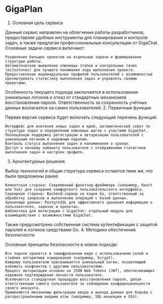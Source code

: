 # GigaPlan
1. Основная цель сервиса

Данный сервис направлен на облегчение работы разработчиков, предоставляя удобные инструменты для планирования и контроля задач, а также предлагая профессиональные консультации от GigaChat. Основные задачи сервиса включают:

    Разделение больших проектов на отдельные задачи и формирование структуры работы.
    Автоматическое выявление ключевых этапов и контрольных точек (milestones) для лучшего понимания хода выполнения проекта.
    Предоставление индивидуальных профилей пользователей с возможностью просматривать статистику выполнения задач и управлять своими проектами.

Особенность текущего подхода заключается в использовании уникальных логинов и отказ от стандартных механизмов восстановления пароля. Ответственность за сохранность учётных данных возлагается на самих пользователей.
2. Первичные функции

Первая версия сервиса будет включать следующий перечень функций:

    Интерфейс для внесения новых задач и идей, автоматический совет по структуре задач и определению ключевых шагов с участием GigaChat.
    Полноценную поддержку регистрации и авторизации пользователей с уникальным логином и надежным паролем.
    Контроль статуса выполнения задач и напоминания о сроках.
    Доступ к личному кабинету пользователя с отображением статистики выполнения задач и настроек профиля.

3. Архитектурные решения

Выбор технологий и общая структура сервиса остаются теми же, что были предложены ранее:

    Клиентская сторона: Современный фронтэнд-фреймворк (например, React или Vue) для создания комфортного пользовательского интерфейса.
    Серверная сторона: Backend-сервер на языке Go, ответственный за обработку запросов и выполнение операций с базой данных.
    Хранилище данных: PostgreSQL для эффективного хранения информации о пользователях, задачах и проектах.
    Библиотека для интеграции с GigaChat: отдельный модуль для взаимодействия с возможностями GigaChat.

Также предусмотрена собственная система аутентификации с защитой паролей и логинов средствами Go.
4. Методики обеспечения безопасности

Основные принципы безопасности в новом подходе:

    Все пароли хранятся в зашифрованном виде с использованием солей и стойких алгоритмов хэширования (например, bcrypt).
    Каждому пользователю присваивается уникальный логин, позволяющий избежать конфликтов с другими пользователями.
    Процесс авторизации основан на JSON Web Tokens (JWT), обеспечивающих надежное подтверждение личности пользователя.
    Исключается стандартная процедура восстановления пароля, делая ответственным самого пользователя за соблюдение конфиденциальности своего аккаунта.
    Применяются механизмы фильтрации ввода и выхода данных для борьбы с распространёнными видами атак (например, SQL-инъекции и XSS).
